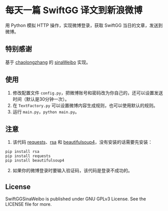 # 每天一篇 SwiftGG 译文到新浪微博

用 Python 模拟 HTTP 操作，实现微博登录，获取 SwiftGG 当日的文章，发送到微博。

## 特别感谢

基于 [chaolongzhang](https://github.com/chaolongzhang) 的 [sinaWeibo](https://github.com/chaolongzhang/sinaWeibo) 实现。

## 使用

1. 修改配置文件 `config.py`，把微博账号和密码改为你自己的，还可以设置发送时间（默认是30分钟一次）。
2. 在 `TextFactory.py` 可以设置微博内容生成规则，也可以使用默认的规则。
3. 运行 `main.py`，`python main.py`。

## 注意
1. 该代码 [requests](http://docs.python-requests.org/en/master/)、[rsa](https://pypi.python.org/pypi/rsa) 和 [beautifulsoup4](https://www.crummy.com/software/BeautifulSoup/bs4/doc/)，没有安装的话需要先安装：

```
pip install rsa
pip install requests
pip install beautifulsoup4
```

2. 如果你的微博登录时要输入验证码，该代码是登录不成功的。

## License

SwiftGGSinaWeibo is published under GNU GPLv3 License. See the LICENSE file for more.
